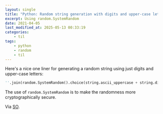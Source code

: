 ```yaml
---
layout: single
title: "Python: Random string generation with digits and upper-case letters"
excerpt: Using random.SystemRandom
date: 2021-04-05
last_modified_at: 2025-05-13 00:33:19
categories:
    - til
tags:
    - python
    - random
    - til
---
```


Here's a nice one liner for generating a random string using just digits and upper-case letters:

```python
''.join(random.SystemRandom().choice(string.ascii_uppercase + string.digits) for _ in range(N))
```

The use of `random.SystemRandom` is to make the randomness more cryptographically secure.

Via [SO](https://web.archive.org/web/20220818191046/https://stackoverflow.com/questions/2257441/random-string-generation-with-upper-case-letters-and-digits/2257449).
